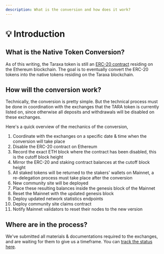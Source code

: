 ```yaml
---
description: What is the conversion and how does it work?
---
```


# 💡 Introduction

## What is the Native Token Conversion?&#x20;

As of this writing, the Taraxa token is still an [ERC-20 contract](https://etherscan.io/address/0xf001937650bb4f62b57521824b2c20f5b91bea05) residing on the Ethereum blockchain. The goal is to eventually convert the ERC-20 tokens into the native tokens residing on the Taraxa blockchain.



## How will the conversion work?&#x20;

Technically, the conversion is pretty simple. But the technical process must be done in coordination with the exchanges that the TARA token is currently listed on, since otherwise all deposits and withdrawals will be disabled on these exchanges.&#x20;

Here's a quick overview of the mechanics of the conversion,&#x20;

1. Coordinate with the exchanges on a specific date & time when the conversion will take place&#x20;
2. Disable the ERC-20 contract on Ethereum
3. Record the exact ETH block where the contract has been disabled, this is the cutoff block height&#x20;
4. Mirror the ERC-20 and staking contract balances at the cutoff block height&#x20;
5. All staked tokens will be returned to the stakers' wallets on Mainnet, a re-delegation process must take place after the conversion&#x20;
6. New community site will be deployed&#x20;
7. Place these resulting balances inside the genesis block of the Mainnet&#x20;
8. Reset the Mainnet with the updated genesis block&#x20;
9. Deploy updated network statistics endpoints
10. Deploy community site claims contract&#x20;
11. Notify Mainnet validators to reset their nodes to the new version&#x20;

###

## Where are in the process?&#x20;

We've submitted all materials & documentations required to the exchanges, and are waiting for them to give us a timeframe. You can [track the status here](conversion-status.md).&#x20;
